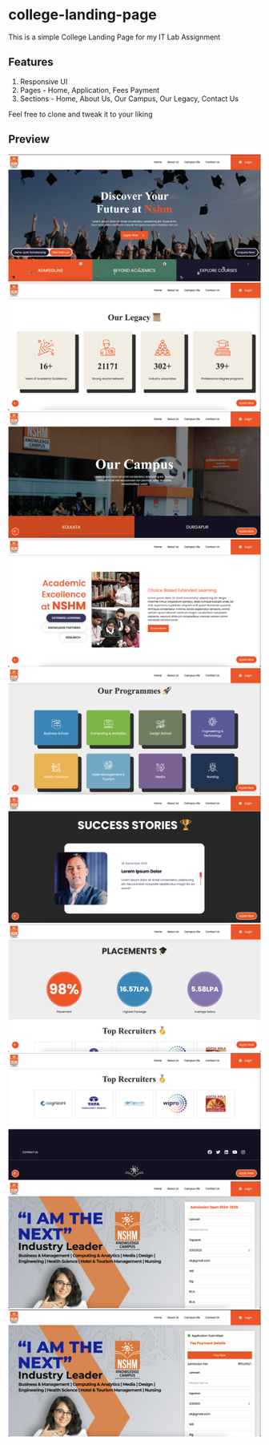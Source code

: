 # college-landing-page

This is a simple College Landing Page for my IT Lab Assignment

## Features

1. Responsive UI
2. Pages - Home, Application, Fees Payment
3. Sections - Home, About Us, Our Campus, Our Legacy, Contact Us

Feel free to clone and tweak it to your liking

## Preview

![ss_1](./screenshots/ss_1.png)
![ss_1](./screenshots/ss_2.png)
![ss_1](./screenshots/ss_3.png)
![ss_1](./screenshots/ss_4.png)
![ss_1](./screenshots/ss_5.png)
![ss_1](./screenshots/ss_6.png)
![ss_1](./screenshots/ss_7.png)
![ss_1](./screenshots/ss_8.png)
![ss_1](./screenshots/ss_9.png)
![ss_1](./screenshots/ss_10.png)
